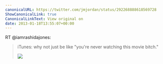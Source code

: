 ```yaml
---
canonicalURL: https://twitter.com/jmjordan/status/292268888618569728
ShowCanonicalLink: true
CanonicalLinkText: View original on
date: 2013-01-18T13:55:07+00:00
---
```

RT @iamrashidajones:
> iTunes: why not just be like "you're never watching this movie bitch." 
> 
> ![](/images/292166420622606336-BA37z8UCAAAv9Jw.jpg)